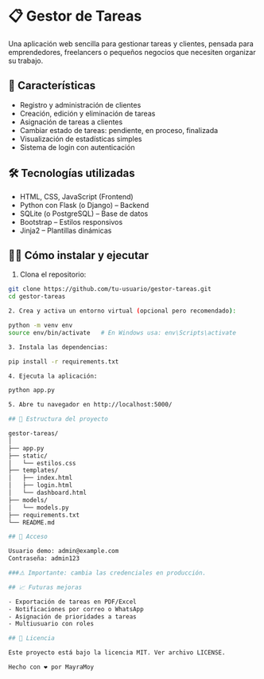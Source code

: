 # 📋 Gestor de Tareas

Una aplicación web sencilla para gestionar tareas y clientes, pensada para emprendedores, freelancers o pequeños negocios que necesiten organizar su trabajo.

## 🚀 Características

- Registro y administración de clientes
- Creación, edición y eliminación de tareas
- Asignación de tareas a clientes
- Cambiar estado de tareas: pendiente, en proceso, finalizada
- Visualización de estadísticas simples
- Sistema de login con autenticación

## 🛠️ Tecnologías utilizadas

- HTML, CSS, JavaScript (Frontend)
- Python con Flask (o Django) – Backend
- SQLite (o PostgreSQL) – Base de datos
- Bootstrap – Estilos responsivos
- Jinja2 – Plantillas dinámicas

## 🧑‍💻 Cómo instalar y ejecutar

1. Clona el repositorio:

```bash
git clone https://github.com/tu-usuario/gestor-tareas.git
cd gestor-tareas

2. Crea y activa un entorno virtual (opcional pero recomendado):

python -m venv env
source env/bin/activate   # En Windows usa: env\Scripts\activate

3. Instala las dependencias:

pip install -r requirements.txt

4. Ejecuta la aplicación:

python app.py

5. Abre tu navegador en http://localhost:5000/

## 📁 Estructura del proyecto

gestor-tareas/
│
├── app.py
├── static/
│   └── estilos.css
├── templates/
│   ├── index.html
│   ├── login.html
│   └── dashboard.html
├── models/
│   └── models.py
├── requirements.txt
└── README.md

## 🔐 Acceso

Usuario demo: admin@example.com
Contraseña: admin123

###⚠️ Importante: cambia las credenciales en producción.

## 📈 Futuras mejoras

- Exportación de tareas en PDF/Excel
- Notificaciones por correo o WhatsApp
- Asignación de prioridades a tareas
- Multiusuario con roles

## 📝 Licencia

Este proyecto está bajo la licencia MIT. Ver archivo LICENSE.

Hecho con ❤️ por MayraMoy

